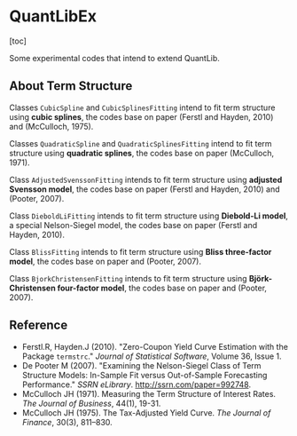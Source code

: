 # QuantLibEx

[toc]

Some experimental codes that intend to extend QuantLib.

## About Term Structure

Classes `CubicSpline` and `CubicSplinesFitting` intend to fit term structure using **cubic splines**, the codes base on paper (Ferstl and Hayden, 2010) and (McCulloch, 1975).

Classes `QuadraticSpline` and `QuadraticSplinesFitting` intend to fit term structure using **quadratic splines**, the codes base on paper (McCulloch, 1971).

Class `AdjustedSvenssonFitting` intends to fit term structure using **adjusted Svensson model**, the codes base on paper (Ferstl and Hayden, 2010) and (Pooter, 2007).

Class `DieboldLiFitting` intends to fit term structure using **Diebold-Li model**, a special Nelson-Siegel model, the codes base on paper (Ferstl and Hayden, 2010).

Class `BlissFitting` intends to fit term structure using **Bliss three-factor model**, the codes base on paper and (Pooter, 2007).

Class `BjorkChristensenFitting` intends to fit term structure using **Björk-Christensen four-factor model**, the codes base on paper and (Pooter, 2007).

## Reference

* Ferstl.R, Hayden.J (2010). "Zero-Coupon Yield Curve Estimation with the Package `termstrc`." *Journal of Statistical Software*, Volume 36, Issue 1.
* De Pooter M (2007). "Examining the Nelson-Siegel Class of Term Structure Models: In-Sample Fit versus Out-of-Sample Forecasting Performance." *SSRN eLibrary*. <http://ssrn.com/paper=992748>.
* McCulloch JH (1971). Measuring the Term Structure of Interest Rates. *The Journal of Business*, 44(1), 19-31.
* McCulloch JH (1975). The Tax-Adjusted Yield Curve. *The Journal of Finance*, 30(3), 811–830.



